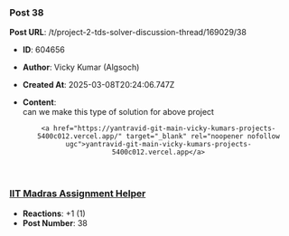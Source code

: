### Post 38
**Post URL**: /t/project-2-tds-solver-discussion-thread/169029/38
- **ID**: 604656
- **Author**: Vicky Kumar (Algsoch)
- **Created At**: 2025-03-08T20:24:06.747Z
- **Content**:  
  can we make this type of solution for above project<aside class="onebox allowlistedgeneric" data-onebox-src="https://yantravid-git-main-vicky-kumars-projects-5400c012.vercel.app/">
  <header class="source">

      <a href="https://yantravid-git-main-vicky-kumars-projects-5400c012.vercel.app/" target="_blank" rel="noopener nofollow ugc">yantravid-git-main-vicky-kumars-projects-5400c012.vercel.app</a>
  </header>

  <article class="onebox-body">
    

<h3><a href="https://yantravid-git-main-vicky-kumars-projects-5400c012.vercel.app/" target="_blank" rel="noopener nofollow ugc">IIT Madras Assignment Helper</a></h3>



  </article>

  <div class="onebox-metadata">
    
    
  </div>

  <div style="clear: both"></div>
</aside>

- **Reactions**: +1 (1)
- **Post Number**: 38

